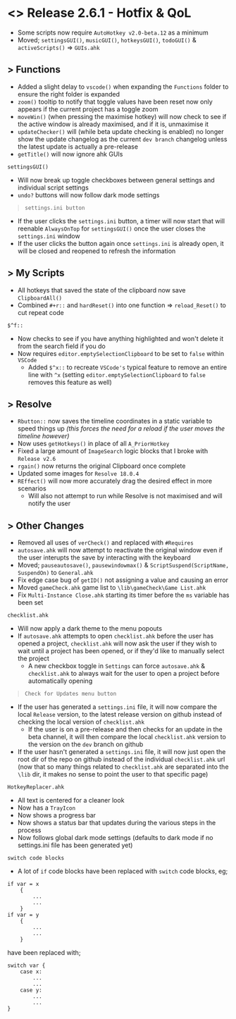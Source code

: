 # <> Release 2.6.1 - Hotfix & QoL
- Some scripts now require `AutoHotkey v2.0-beta.12` as a minimum
- Moved; `settingsGUI()`, `musicGUI()`, `hotkeysGUI()`, `todoGUI()` &  `activeScripts()` => `GUIs.ahk`

## > Functions
- Added a slight delay to `vscode()` when expanding the `Functions` folder to ensure the right folder is expanded
- `zoom()` tooltip to notify that toggle values have been reset now only appears if the current project has a toggle zoom
- `moveWin()` (when pressing the maximise hotkey) will now check to see if the active window is already maximised, and if it is, unmaximise it
- `updateChecker()` will (while beta update checking is enabled) no longer show the update changelog as the current `dev branch` changelog unless the latest update is actually a pre-release
- `getTitle()` will now ignore ahk GUIs

`settingsGUI()`
- Will now break up toggle checkboxes between general settings and individual script settings
- `undo?` buttons will now follow dark mode settings

> `settings.ini button`
- If the user clicks the `settings.ini` button, a timer will now start that will reenable `AlwaysOnTop` for `settingsGUI()` once the user closes the `settings.ini` window
- If the user clicks the button again once `settings.ini` is already open, it will be closed and reopened to refresh the information

## > My Scripts
- All hotkeys that saved the state of the clipboard now save `ClipboardAll()`
- Combined `#+r::` and `hardReset()` into one function => `reload_Reset()` to cut repeat code

`$^f::`
- Now checks to see if you have anything highlighted and won't delete it from the search field if you do
- Now requires `editor.emptySelectionClipboard` to be set to `false` within `VSCode`
    - Added `$^x::` to recreate `VSCode's` typical feature to remove an entire line with `^x` (setting `editor.emptySelectionClipboard` to `false` removes this feature as well)

## > Resolve
- `Rbutton::` now saves the timeline coordinates in a static variable to speed things up *(this forces the need for a reload if the user moves the timeline however)*
- Now uses `getHotkeys()` in place of all `A_PriorHotkey`
- Fixed a large amount of `ImageSearch` logic blocks that I broke with `Release v2.6`
- `rgain()` now returns the original Clipboard once complete
- Updated some images for `Resolve 18.0.4`
- `REffect()` will now more accurately drag the desired effect in more scenarios
    - Will also not attempt to run while Resolve is not maximised and will notify the user

## > Other Changes
- Removed all uses of `verCheck()` and replaced with `#Requires`
- `autosave.ahk` will now attempt to reactivate the original window even if the user interupts the save by interacting with the keyboard
- Moved; `pauseautosave()`, `pausewindowmax()` & `ScriptSuspend(ScriptName, SuspendOn)` to `General.ahk`
- Fix edge case bug of `getID()` not assigning a value and causing an error
- Moved `gameCheck.ahk` game list to `\lib\gameCheck\Game List.ahk`
- Fix `Multi-Instance Close.ahk` starting its timer before the `ms` variable has been set

`checklist.ahk`
- Will now apply a dark theme to the menu popouts
- If `autosave.ahk` attempts to open `checklist.ahk` before the user has opened a project, `checklist.ahk` will now ask the user if they wish to wait until a project has been opened, or if they'd like to manually select the project
    - A new checkbox toggle in `Settings` can force `autosave.ahk` & `checklist.ahk` to always wait for the user to open a project before automatically opening 

> `Check for Updates menu button`
- If the user has generated a `settings.ini` file, it will now compare the local `Release` version, to the latest release version on github instead of checking the local version of `checklist.ahk`
    - If the user is on a pre-release and then checks for an update in the beta channel, it will then compare the local `checklist.ahk` version to the version on the `dev` branch on github
- If the user hasn't generated a `settings.ini` file, it will now just open the root dir of the repo on github instead of the individual `checklist.ahk` url (now that so many things related to `checklist.ahk` are separated into the `\lib` dir, it makes no sense to point the user to that specific page)

`HotkeyReplacer.ahk`
- All text is centered for a cleaner look
- Now has a `TrayIcon`
- Now shows a progress bar
- Now shows a status bar that updates during the various steps in the process
- Now follows global dark mode settings (defaults to dark mode if no settings.ini file has been generated yet)

`switch code blocks`
- A lot of `if` code blocks have been replaced with `switch` code blocks, eg; 
```autoit
if var = x
    {
        ...
        ...
    }
if var = y
    {
        ...
        ...
    }
```
have been replaced with;
```autoit
switch var {
    case x:
        ...
        ...
    case y:
        ...
        ...
}
```
